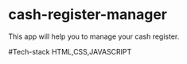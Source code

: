 # cash-register-manager
 This app will help you to  manage your cash register.

#Tech-stack
HTML,CSS,JAVASCRIPT

